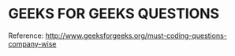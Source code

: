 # GEEKS FOR GEEKS QUESTIONS

Reference: http://www.geeksforgeeks.org/must-coding-questions-company-wise
